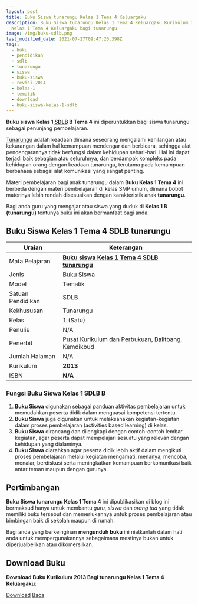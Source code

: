 ```yaml
---
layout: post
title: Buku Siswa tunarungu Kelas 1 Tema 4 Keluargaku
description: Buku Siswa tunarungu Kelas 1 Tema 4 Keluargaku Kurikulum 2013, Download buku
  Kelas 1 Tema 4 Keluargaku bagi tunarungu
image: /img/buku-sdlb.png
last_modified_date: 2021-07-27T09:47:20.398Z
tags:
  - buku
  - pendidikan
  - sdlb
  - tunarungu
  - siswa
  - buku-siswa
  - revisi-2014
  - kelas-1
  - tematik
  - download
  - buku-siswa-kelas-1-sdlb
---
```



**Buku siswa Kelas 1 <abbr title="Sekolah Dasar Luar Biasa">SDLB</abbr> B Tema 4** ini diperuntukkan bagi siswa tunarungu sebagai penunjang pembelajaran.

[Tunarungu](/teori/apa-itu-tunarungu) adalah keadaan dimana seseorang mengalami kehilangan atau kekurangan dalam hal kemampuan mendengar dan berbicara, sehingga alat pendengarannya tidak berfungsi dalam kehidupan sehari-hari. Hal ini dapat terjadi baik sebagian atau seluruhnya, dan berdampak kompleks pada kehidupan orang dengan keadaan tunarungu, terutama pada kemampuan berbahasa sebagai alat komunikasi yang sangat penting.

Materi pembelajaran bagi anak tunarungu dalam **Buku Kelas 1 Tema 4** ini berbeda dengan materi pembelajaran di kelas SMP umum, dimana bobot materinya lebih rendah disesuaikan dengan karakteristik anak **tunarungu**.

Bagi anda guru yang mengajar atau siswa yang duduk di **Kelas 1 B (tunarungu)** tentunya buku ini akan bermanfaat bagi anda.

## Buku Siswa Kelas 1 Tema 4 SDLB tunarungu  

|Uraian|Keterangan|
| --- | --- |
|Mata Pelajaran|<a href="/bse/buku-siswa-tunarungu-kelas-1-tema-4-keluargaku" title="Buku siswa Kelas 1 Tema 4 SDLB tunarungu"><strong>Buku siswa Kelas 1 Tema 4 SDLB tunarungu</strong></a>|
|Jenis|<a href="/bse" title="Buku Siswa" target="_blank">Buku Siswa</a>|
|Model|Tematik|
|Satuan Pendidikan|SDLB|
|Kekhususan|Tunarungu|
|Kelas|1 (Satu)|
|Penulis|N/A|
|Penerbit|Pusat Kurikulum dan Perbukuan, Balitbang, Kemdikbud|
|Jumlah Halaman|N/A|
|Kurikulum|<strong>2013</strong>|
|ISBN|<strong>N/A</strong>|


### Fungsi Buku Siswa Kelas 1 SDLB B
1. **Buku Siswa**  digunakan sebagai panduan aktivitas pembelajaran untuk memudahkan peserta didik dalam menguasai kompetensi tertentu.
2. **Buku Siswa**  juga digunakan untuk melaksanakan kegiatan-kegiatan dalam proses pembelajaran (activities based learning) di kelas.
3. **Buku Siswa** dirancang dan dilengkapi dengan contoh-contoh lembar kegiatan, agar peserta dapat mempelajari sesuatu yang relevan dengan kehidupan yang dialaminya.
4. **Buku Siswa** diarahkan agar peserta didik lebih aktif dalam mengikuti proses pembelajaran melalui kegiatan mengamati, menanya, mencoba, menalar, berdiskusi serta meningkatkan kemampuan berkomunikasi baik antar teman maupun dengan gurunya.


## Pertimbangan
**Buku Siswa tunarungu Kelas 1 Tema 4** ini dipublikasikan di blog ini bermaksud hanya untuk membantu _guru_, _siswa_ dan _orang tua_ yang tidak memiliki buku tersebut dan memerlukannya untuk proses pembelajaran atau bimbingan baik di sekolah maupun di rumah.

Bagi anda yang berkeinginan <b>mengunduh buku</b> ini niatkanlah dalam hati anda untuk mempergunakannya sebagaimana mestinya bukan untuk diperjualbelikan atau dikomersilkan.
  
## Download Buku
**Download Buku Kurikulum 2013 Bagi tunarungu Kelas 1 Tema 4 Keluargaku**:
<p class="center"><a class="button download" href="https://docs.google.com/uc?export=download&id=Se7QBgNSBheZ40oJdjyB-NdbWwPYIzJG" rel="nofollow" target="_blank" title="Download Buku Tunarungu Kelas 1 Tema 4 Keluargaku">Download</a>
<a class="button demo open-dialog" href="https://drive.google.com/file/d/Se7QBgNSBheZ40oJdjyB-NdbWwPYIzJG/preview" rel="nofollow" target="_blank" title="Baca Buku Tunarungu Kelas 1 Tema 4 Keluargaku">Baca</a></p>
